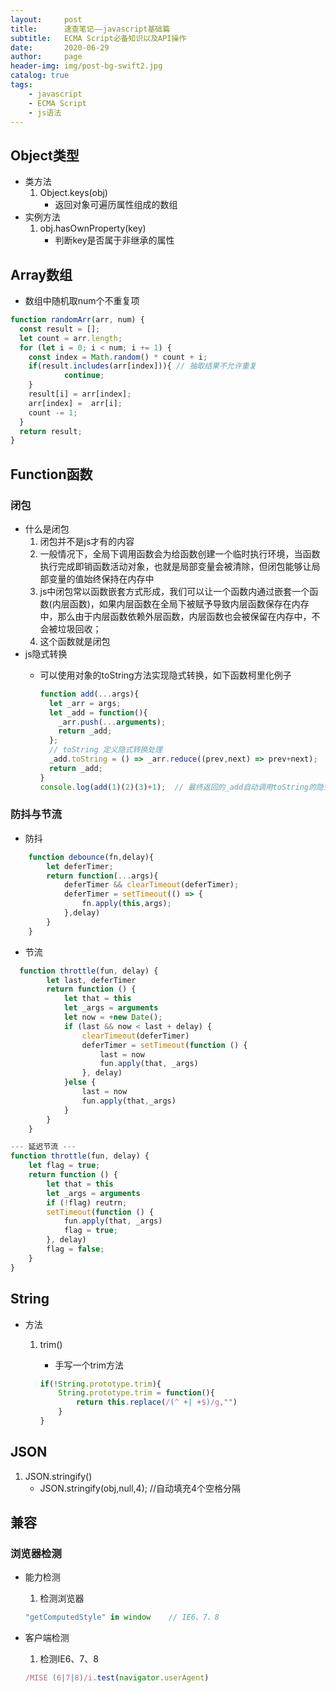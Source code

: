 ```yaml
---
layout:     post
title:      速查笔记——javascript基础篇
subtitle:   ECMA Script必备知识以及API操作
date:       2020-06-29
author:     page
header-img: img/post-bg-swift2.jpg
catalog: true
tags:
    - javascript
    - ECMA Script
    - js语法
---
```





## Object类型

- 类方法
    1. Object.keys(obj)
        - 返回对象可遍历属性组成的数组
- 实例方法
    1. obj.hasOwnProperty(key)
        - 判断key是否属于非继承的属性

## Array数组

- 数组中随机取num个不重复项

```js
function randomArr(arr, num) {
  const result = [];
  let count = arr.length;
  for (let i = 0; i < num; i += 1) {
    const index = Math.random() * count + i;
    if(result.includes(arr[index])){ // 抽取结果不允许重复
            continue;
    }
    result[i] = arr[index];
    arr[index] =  arr[i];
    count -= 1;
  }
  return result;
}
```

## Function函数

### 闭包

- 什么是闭包
    1. 闭包并不是js才有的内容
    2. 一般情况下，全局下调用函数会为给函数创建一个临时执行环境，当函数执行完成即销函数活动对象，也就是局部变量会被清除，但闭包能够让局部变量的值始终保持在内存中
    3. js中闭包常以函数嵌套方式形成，我们可以让一个函数内通过嵌套一个函数(内层函数)，如果内层函数在全局下被赋予导致内层函数保存在内存中，那么由于内层函数依赖外层函数，内层函数也会被保留在内存中，不会被垃圾回收；
    4. 这个函数就是闭包
- js隐式转换
  - 可以使用对象的toString方法实现隐式转换，如下函数柯里化例子

    ```js
    function add(...args){
      let _arr = args;
      let _add = function(){
        _arr.push(...arguments);
        return _add;
      };
      // toString 定义隐式转换处理
      _add.toString = () => _arr.reduce((prev,next) => prev+next);
      return _add;
    }
    console.log(add(1)(2)(3)+1);  // 最终返回的_add自动调用toString的隐式转换结果
    ```

### 防抖与节流

- 防抖

```js
    function debounce(fn,delay){
        let deferTimer;
        return function(...args){
            deferTimer && clearTimeout(deferTimer);
            deferTimer = setTimeout(() => {
                fn.apply(this,args);
            },delay)
        }
    }
```

- 节流

```js
  function throttle(fun, delay) {
        let last, deferTimer
        return function () {
            let that = this
            let _args = arguments
            let now = +new Date();
            if (last && now < last + delay) {
                clearTimeout(deferTimer)
                deferTimer = setTimeout(function () {
                    last = now
                    fun.apply(that, _args)
                }, delay)
            }else {
                last = now
                fun.apply(that,_args)
            }
        }
    }
```

```js
--- 延迟节流 ---
function throttle(fun, delay) {
    let flag = true;
    return function () {
        let that = this
        let _args = arguments
        if (!flag) reutrn;
        setTimeout(function () {
            fun.apply(that, _args)
            flag = true;
        }, delay)
        flag = false;
    }
}
```

## String

- 方法
    1. trim()
        - 手写一个trim方法

        ```js
        if(!String.prototype.trim){
            String.prototype.trim = function(){
                return this.replace(/(^ +| +$)/g,"")
            }
        }
        ```

## JSON

1. JSON.stringify()
    - JSON.stringify(obj,null,4); //自动填充4个空格分隔

## 兼容

### 浏览器检测

- 能力检测
    1. 检测浏览器

    ```js
    "getComputedStyle" in window    // IE6、7、8
    ```

- 客户端检测
    1. 检测IE6、7、8  

    ```js
    /MISE (6|7|8)/i.test(navigator.userAgent)
    ```
